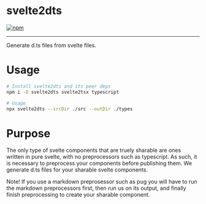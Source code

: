 # svelte2dts
[![npm](https://img.shields.io/badge/npm-svelte2dts-red)](https://www.npmjs.com/package/svelte2dts)

----
Generate d.ts files from svelte files.

# Usage

```sh
# Install svelte2dts and its peer deps
npm i -D svelte2dts svelte2tsx typescript

# Usage
npx svelte2dts --srcDir ./src --outDir ./types
```

# Purpose
The only type of svelte components that are truely sharable are
ones written in pure svelte, with no preprocessors such as typescript.
As such, it is necessary to preprocess your components before publishing them. We generate d.ts files for your sharable svelte components.

Note! If you use a markdown preprosessor such as pug you will
have to run the markdown preprocessors first, then run us on its output, and finally finish preprocessing to create your sharable component. 